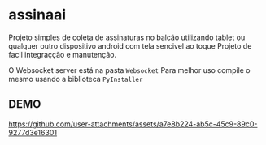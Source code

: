 # assinaai

Projeto simples de coleta de assinaturas no balcão utilizando tablet ou qualquer outro dispositivo android com tela sencivel ao toque
Projeto de facil integraçção e manutenção.

O Websocket server está na pasta ```Websocket```
Para melhor uso compile o mesmo usando a biblioteca ``` PyInstaller ```


## DEMO





https://github.com/user-attachments/assets/a7e8b224-ab5c-45c9-89c0-9277d3e16301

